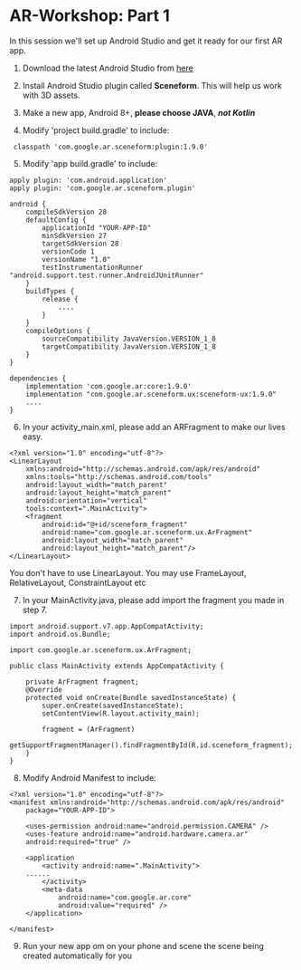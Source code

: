 # AR-Workshop:  Part 1

In this session we'll set up Android Studio and get it ready for our first AR app.

1. Download the latest Android Studio from [here](https://developer.android.com/studio/)

2. Install Android Studio plugin called **Sceneform**. This will help us work with 3D assets.

3. Make a new app, Android 8+, **please choose JAVA**, ***not Kotlin*** 

4. Modify 'project build.gradle' to include:
```
 classpath 'com.google.ar.sceneform:plugin:1.9.0'
```
5. Modify 'app build.gradle' to include: 
   
```
apply plugin: 'com.android.application'
apply plugin: 'com.google.ar.sceneform.plugin'

android {
    compileSdkVersion 28
    defaultConfig {
        applicationId "YOUR-APP-ID"
        minSdkVersion 27
        targetSdkVersion 28
        versionCode 1
        versionName "1.0"
        testInstrumentationRunner "android.support.test.runner.AndroidJUnitRunner"
    }
    buildTypes {
        release {
            ....
        }
    }
    compileOptions {
        sourceCompatibility JavaVersion.VERSION_1_8
        targetCompatibility JavaVersion.VERSION_1_8
    }
}

dependencies {
    implementation 'com.google.ar:core:1.9.0'
    implementation "com.google.ar.sceneform.ux:sceneform-ux:1.9.0"
    ....
}
```
6. In your activity_main.xml, please add an ARFragment to make our lives easy.
```
<?xml version="1.0" encoding="utf-8"?>
<LinearLayout
    xmlns:android="http://schemas.android.com/apk/res/android"
    xmlns:tools="http://schemas.android.com/tools"
    android:layout_width="match_parent"
    android:layout_height="match_parent"
    android:orientation="vertical"
    tools:context=".MainActivity">
    <fragment
        android:id="@+id/sceneform_fragment"
        android:name="com.google.ar.sceneform.ux.ArFragment"
        android:layout_width="match_parent"
        android:layout_height="match_parent"/>
</LinearLayout>
```
You don't have to use LinearLayout. You may use FrameLayout, RelativeLayout, ConstraintLayout etc

7. In your MainActivity.java, please add import the fragment you made in step 7.
```
import android.support.v7.app.AppCompatActivity;
import android.os.Bundle;

import com.google.ar.sceneform.ux.ArFragment;

public class MainActivity extends AppCompatActivity {

    private ArFragment fragment;
    @Override
    protected void onCreate(Bundle savedInstanceState) {
        super.onCreate(savedInstanceState);
        setContentView(R.layout.activity_main);

        fragment = (ArFragment)
                getSupportFragmentManager().findFragmentById(R.id.sceneform_fragment);
    }
}
```
8. Modify Android Manifest to include:
```
<?xml version="1.0" encoding="utf-8"?>
<manifest xmlns:android="http://schemas.android.com/apk/res/android"
    package="YOUR-APP-ID">

    <uses-permission android:name="android.permission.CAMERA" />
    <uses-feature android:name="android.hardware.camera.ar" 
    android:required="true" />

    <application
        <activity android:name=".MainActivity">
	......
        </activity>
        <meta-data
            android:name="com.google.ar.core"
            android:value="required" />
    </application>

</manifest>
```
9. Run your new app om on your phone and scene the scene being created automatically for you
